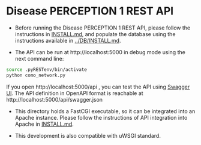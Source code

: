 # Disease PERCEPTION 1 REST API

* Before running the Disease PERCEPTION 1 REST API, please follow the instructions in [INSTALL.md](INSTALL.md), and populate the database using the instructions available in [../DB/INSTALL.md](../DB/INSTALL.md).


* The API can be run at http://localhost:5000 in debug mode using the next command line:

```bash
source .pyRESTenv/bin/activate
python como_network.py
```

  If you open http://localhost:5000/api , you can test the API using [Swagger UI](https://swagger.io/swagger-ui/). The API definition in OpenAPI format is reachable at http://localhost:5000/api/swagger.json 

* This directory holds a FastCGI executable, so it can be integrated into an Apache instance. Please follow the instructions of API integration into Apache in [INSTALL.md](INSTALL.md). 

* This development is also compatible with uWSGI standard.
